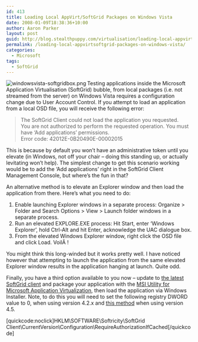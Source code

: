 ```yaml
---
id: 413
title: Loading Local AppVirt/SoftGrid Packages on Windows Vista
date: 2008-01-09T18:38:36+10:00
author: Aaron Parker
layout: post
guid: http://blog.stealthpuppy.com/virtualisation/loading-local-appvirtsoftgrid-packages-on-windows-vista
permalink: /loading-local-appvirtsoftgrid-packages-on-windows-vista/
categories:
  - Microsoft
tags:
  - SoftGrid
---
```

<img src="http://stealthpuppy.com/wp-content/uploads/2008/02/windowsvista-softgridbox.png" align="left" alt="windowsvista-softgridbox.png" />Testing applications inside the Microsoft Application Virtualisation (SoftGrid) bubble, from local packages (i.e. not streamed from the server) on Windows Vista requires a configuration change due to User Account Control. If you attempt to load an application from a local OSD file, you will receive the following error:

> The SoftGrid Client could not load the application you requested.  
> You are not authorized to perform the requested operation. You must have &#8216;Add applications&#8217; permissions.  
> Error code: 42012E-0B20490E-00002015

This is because by default you won&#8217;t have an administrative token until you elevate (in Windows, not off your chair &#8211; doing this standing up, or actually levitating won&#8217;t help). The simplest change to get this scenario working would be to add the &#8216;Add applications&#8217; right in the SoftGrid Client Management Console, but where&#8217;s the fun in that?

An alternative method is to elevate an Explorer window and then load the application from there. Here&#8217;s what you need to do:

  1. Enable launching Explorer windows in a separate process: Organize > Folder and Search Options > View > Launch folder windows in a separate process.
  2. Run an elevated EXPLORE.EXE process: Hit Start, enter &#8216;Windows Explorer&#8217;, hold Ctrl-Alt and hit Enter, acknowledge the UAC dialogue box.
  3. From the elevated Windows Explorer window, right click the OSD file and click Load. VoilÃ !

You might think this long-winded but it works pretty well. I have noticed however that attempting to launch the application from the same elevated Explorer window results in the application hanging at launch. Quite odd.

Finally, you have a third option available to you now &#8211; update to [the latest SoftGrid client](http://support.microsoft.com/kb/941408) and package your application with the [MSI Utility for Microsoft Application Virtualization](http://stealthpuppy.com/off-site-news/msi-utility-for-microsoft-application-virtualization-available), then load the application via Windows Installer. Note, to do this you will need to set the following registry DWORD value to 0, when using version 4.2.x and [this method](http://stealthpuppy.com/virtualisation/enable-streaming-from-file-in-softgrid-45) when using version 4.5.

[quickcode:noclick]HKLM\SOFTWARE\Softricity\SoftGrid Client\CurrentVersion\Configuration\RequireAuthorizationIfCached[/quickcode]